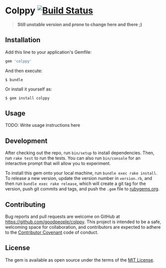 # Colppy [![Build Status](https://travis-ci.org/goodpeople/colppy.svg?branch=master)](https://travis-ci.org/goodpeople/colppy)

> **Still unstable version and prone to change here and there ;)**

## Installation

Add this line to your application's Gemfile:

```ruby
gem 'colppy'
```

And then execute:

    $ bundle

Or install it yourself as:

    $ gem install colppy

## Usage

TODO: Write usage instructions here

## Development

After checking out the repo, run `bin/setup` to install dependencies. Then, run `rake test` to run the tests. You can also run `bin/console` for an interactive prompt that will allow you to experiment.

To install this gem onto your local machine, run `bundle exec rake install`. To release a new version, update the version number in `version.rb`, and then run `bundle exec rake release`, which will create a git tag for the version, push git commits and tags, and push the `.gem` file to [rubygems.org](https://rubygems.org).

## Contributing

Bug reports and pull requests are welcome on GitHub at https://github.com/goodpeople/colppy. This project is intended to be a safe, welcoming space for collaboration, and contributors are expected to adhere to the [Contributor Covenant](http://contributor-covenant.org) code of conduct.


## License

The gem is available as open source under the terms of the [MIT License](http://opensource.org/licenses/MIT).

